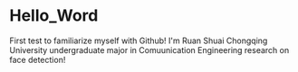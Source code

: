 # Hello_Word
First test to familiarize myself with Github!
I'm Ruan Shuai
Chongqing University undergraduate
major in Comuunication Engineering
research on face detection!
